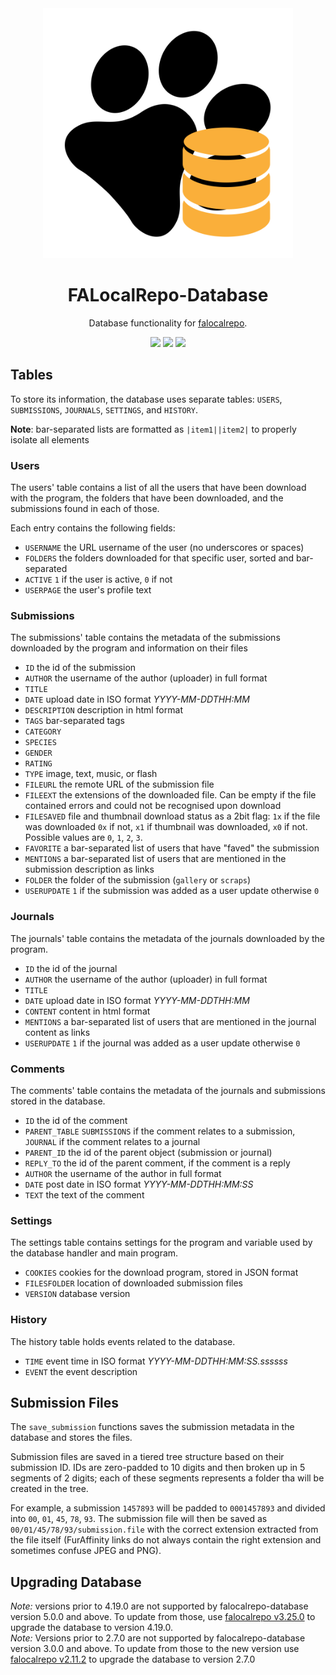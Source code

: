 <div align="center">

<img alt="logo" width="400" src="https://raw.githubusercontent.com/FurryCoders/Logos/main/logos/falocalrepo-database-transparent.png">

# FALocalRepo-Database

Database functionality for [falocalrepo](https://pypi.org/project/falocalrepo).

[![](https://img.shields.io/github/v/tag/FurryCoders/falocalrepo-database?label=github&sort=date&logo=github&color=blue)](https://github.com/FurryCoders/falocalrepo-database)
[![](https://img.shields.io/pypi/v/falocalrepo-database?logo=pypi)](https://pypi.org/project/falocalrepo-database/)
[![](https://img.shields.io/pypi/pyversions/falocalrepo-database?logo=Python)](https://www.python.org)

</div>

## Tables

To store its information, the database uses separate tables: `USERS`, `SUBMISSIONS`, `JOURNALS`, `SETTINGS`,
and `HISTORY`.

**Note**: bar-separated lists are formatted as `|item1||item2|` to properly isolate all elements

### Users

The users' table contains a list of all the users that have been download with the program, the folders that have been
downloaded, and the submissions found in each of those.

Each entry contains the following fields:

* `USERNAME` the URL username of the user (no underscores or spaces)
* `FOLDERS` the folders downloaded for that specific user, sorted and bar-separated
* `ACTIVE` `1` if the user is active, `0` if not
* `USERPAGE` the user's profile text

### Submissions

The submissions' table contains the metadata of the submissions downloaded by the program and information on their files

* `ID` the id of the submission
* `AUTHOR` the username of the author (uploader) in full format
* `TITLE`
* `DATE` upload date in ISO format _YYYY-MM-DDTHH:MM_
* `DESCRIPTION` description in html format
* `TAGS` bar-separated tags
* `CATEGORY`
* `SPECIES`
* `GENDER`
* `RATING`
* `TYPE` image, text, music, or flash
* `FILEURL` the remote URL of the submission file
* `FILEEXT` the extensions of the downloaded file. Can be empty if the file contained errors and could not be recognised
  upon download
* `FILESAVED` file and thumbnail download status as a 2bit flag: `1x` if the file was downloaded `0x` if not, `x1` if
  thumbnail was downloaded, `x0` if not. Possible values are `0`, `1`, `2`, `3`.
* `FAVORITE` a bar-separated list of users that have "faved" the submission
* `MENTIONS` a bar-separated list of users that are mentioned in the submission description as links
* `FOLDER` the folder of the submission (`gallery` or `scraps`)
* `USERUPDATE` `1` if the submission was added as a user update otherwise `0`

### Journals

The journals' table contains the metadata of the journals downloaded by the program.

* `ID` the id of the journal
* `AUTHOR` the username of the author (uploader) in full format
* `TITLE`
* `DATE` upload date in ISO format _YYYY-MM-DDTHH:MM_
* `CONTENT` content in html format
* `MENTIONS` a bar-separated list of users that are mentioned in the journal content as links
* `USERUPDATE` `1` if the journal was added as a user update otherwise `0`

### Comments

The comments' table contains the metadata of the journals and submissions stored in the database.

* `ID` the id of the comment
* `PARENT_TABLE` `SUBMISSIONS` if the comment relates to a submission, `JOURNAL` if the comment relates to a journal
* `PARENT_ID` the id of the parent object (submission or journal)
* `REPLY_TO` the id of the parent comment, if the comment is a reply
* `AUTHOR` the username of the author in full format
* `DATE` post date in ISO format _YYYY-MM-DDTHH:MM:SS_
* `TEXT` the text of the comment

### Settings

The settings table contains settings for the program and variable used by the database handler and main program.

* `COOKIES` cookies for the download program, stored in JSON format
* `FILESFOLDER` location of downloaded submission files
* `VERSION` database version

### History

The history table holds events related to the database.

* `TIME` event time in ISO format _YYYY-MM-DDTHH:MM:SS.ssssss_
* `EVENT` the event description

## Submission Files

The `save_submission` functions saves the submission metadata in the database and stores the files.

Submission files are saved in a tiered tree structure based on their submission ID. IDs are zero-padded to 10 digits and
then broken up in 5 segments of 2 digits; each of these segments represents a folder tha will be created in the tree.

For example, a submission `1457893` will be padded to `0001457893` and divided into `00`, `01`, `45`, `78`, `93`. The
submission file will then be saved as `00/01/45/78/93/submission.file` with the correct extension extracted from the
file itself (FurAffinity links do not always contain the right extension and sometimes confuse JPEG and PNG).

## Upgrading Database

_Note:_ versions prior to 4.19.0 are not supported by falocalrepo-database version 5.0.0 and above. To update from
those, use [falocalrepo v3.25.0](https://pypi.org/project/falocalrepo/v3.25.0) to upgrade the database to version
4.19.0.<br/>
_Note:_ Versions prior to 2.7.0 are not supported by falocalrepo-database version 3.0.0 and above. To update from those
to the new version use [falocalrepo v2.11.2](https://github.com/FurryCoders/FALocalRepo/releases/tag/v2.11.2) to upgrade
the database to version 2.7.0
